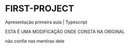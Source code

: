 # FIRST-PROJECT
Apresentação primeira aula | Typescript

ESTA É UMA MODIFICAÇÃO ONDE CONSTA NA ORIGINAL

não confie nas mentiras dele
